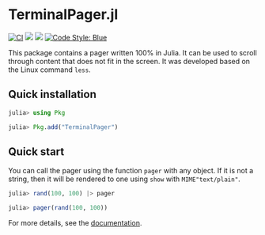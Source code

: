 TerminalPager.jl
================

[![CI](https://github.com/ronisbr/TerminalPager.jl/actions/workflows/ci.yml/badge.svg)](https://github.com/ronisbr/TerminalPager.jl/actions/workflows/ci.yml)
[![](https://img.shields.io/badge/docs-stable-blue.svg)][docs-stable-url]
[![](https://img.shields.io/badge/docs-dev-blue.svg)][docs-dev-url]
[![Code Style: Blue](https://img.shields.io/badge/code%20style-blue-4495d1.svg)](https://github.com/invenia/BlueStyle)

This package contains a pager written 100% in Julia. It can be used to scroll through
content that does not fit in the screen. It was developed based on the Linux command `less`.

## Quick installation

```julia
julia> using Pkg

julia> Pkg.add("TerminalPager")
```

## Quick start

You can call the pager using the function `pager` with any object. If it is not a string,
then it will be rendered to one using `show` with `MIME"text/plain"`.

```julia
julia> rand(100, 100) |> pager

julia> pager(rand(100, 100))
```

For more details, see the [documentation][docs-dev-url].

[docs-dev-url]: https://ronisbr.github.io/TerminalPager.jl/dev
[docs-stable-url]: https://ronisbr.github.io/TerminalPager.jl/stable
